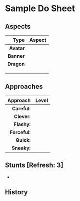 # Sample Do Sheet

## Aspects

| **Type**   | **Aspect**                                     |
|-----------:|------------------------------------------------|
| **Avatar** |                                                |
| **Banner** |                                                |
| **Dragon** |                                                |
|            |                                                |
|            |                                                |
|            |                                                |

## Approaches 

| **Approach**  | **Level**     |
|--------------:|---------------|
| **Careful:**  |               |
| **Clever:**   |               |
| **Flashy:**   |               |
| **Forceful:** |               |
| **Quick:**    |               |
| **Sneaky:**   |               |

## Stunts [Refresh: 3]

+ 

## History

